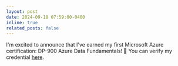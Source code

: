```yaml
---
layout: post
date: 2024-09-18 07:59:00-0400
inline: true
related_posts: false
---
```


I'm excited to announce that I've earned my first Microsoft Azure certification: DP-900 Azure Data Fundamentals! 🎉 You can verify my credential [here](https://learn.microsoft.com/en-us/users/oualidzari-9333/credentials/certification/azure-data-fundamentals?tab=credentials-tab).
